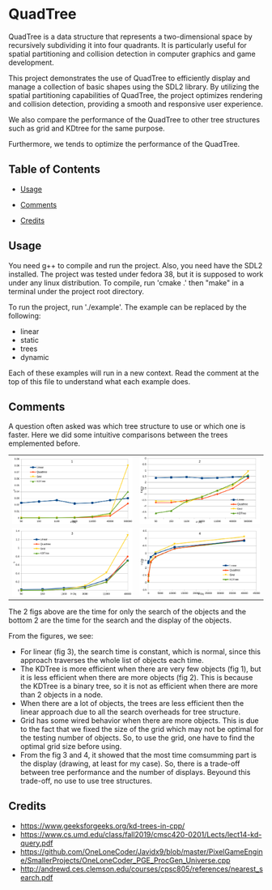 
<!-- give me a readme template for github repo based on the current project -->

# QuadTree

QuadTree is a data structure that represents a two-dimensional space by recursively subdividing it into four quadrants. It is particularly useful for spatial partitioning and collision detection in computer graphics and game development.

This project demonstrates the use of QuadTree to efficiently display and manage a collection of basic shapes using the SDL2 library. By utilizing the spatial partitioning capabilities of QuadTree, the project optimizes rendering and collision detection, providing a smooth and responsive user experience.

We also compare the performance of the QuadTree to other tree structures such as grid and KDtree for the same purpose.

Furthermore, we tends to optimize the performance of the QuadTree.

## Table of Contents

- [Usage](#usage)

- [Comments](#comments)

- [Credits](#credits)


## Usage

You need g++ to compile and run the project. Also, you need have the SDL2 installed.
The project was tested under fedora 38, but it is supposed to work under any linux distribution. 
To compile, run 'cmake .' then "make" in a terminal under the project root directory.

To run the project, run './example'.
The example can be replaced by the following:
 - linear
 - static
 - trees
 - dynamic

Each of these examples will run in a new context. Read the comment at the top of this file to understand what each example does.

## Comments

A question often asked was which tree structure to use or which one is faster. Here we did some intuitive comparisons between the trees emplemented before.

<!-- insert 4 .png pictures in the project subdirectory assets and align them 2 by 2-->

<table>
  <tr>
    <td><img src="assets/search.png" alt="Image 3" width="400"/></td>
    <td><img src="assets/search_log.png" alt="Image 4" width="400"/></td>
  </tr>
  <tr>
    <td><img src="assets/draw+search.png" alt="Image 1" width="400"/></td>
    <td><img src="assets/draw+search_log.png" alt="Image 2" width="400"/></td>
  </tr>
</table>

The 2 figs above are the time for only the search of the objects and the bottom 2 are the time for the search and the display of the objects.

From the figures, we see:
 - For linear (fig 3), the search time is constant, which is normal, since this approach traverses the whole list of objects each time.
 - The KDTree is more efficient when there are very few objects (fig 1), but it is less efficient when there are more objects (fig 2). This is because the KDTree is a binary tree, so it is not as efficient when there are more than 2 objects in a node.
 - When there are a lot of objects, the trees are less efficient then the linear approach due to all the search overheads for tree structure.
 - Grid has some wired behavior when there are more objects. This is due to the fact that we fixed the size of the grid which may not be optimal for the testing number of objects. So, to use the grid, one have to find the optimal grid size before using.
 - From the fig 3 and 4, it showed that the most time comsumming part is the display (drawing, at least for my case). So, there is a trade-off between tree performance and the number of displays. Beyound this trade-off, no use to use tree structures.

## Credits
- https://www.geeksforgeeks.org/kd-trees-in-cpp/
- https://www.cs.umd.edu/class/fall2019/cmsc420-0201/Lects/lect14-kd-query.pdf
- https://github.com/OneLoneCoder/Javidx9/blob/master/PixelGameEngine/SmallerProjects/OneLoneCoder_PGE_ProcGen_Universe.cpp
- http://andrewd.ces.clemson.edu/courses/cpsc805/references/nearest_search.pdf

